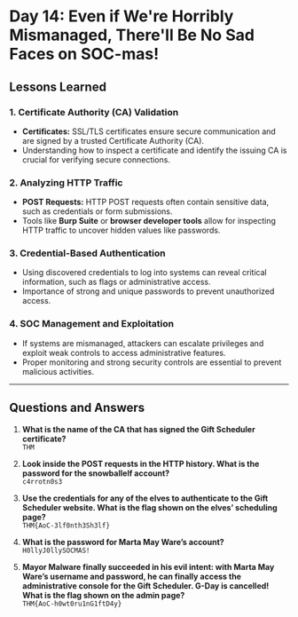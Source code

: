 # **Day 14: Even if We're Horribly Mismanaged, There'll Be No Sad Faces on SOC-mas!**

## **Lessons Learned**

### 1. **Certificate Authority (CA) Validation**
   - **Certificates:** SSL/TLS certificates ensure secure communication and are signed by a trusted Certificate Authority (CA).
   - Understanding how to inspect a certificate and identify the issuing CA is crucial for verifying secure connections.

### 2. **Analyzing HTTP Traffic**
   - **POST Requests:** HTTP POST requests often contain sensitive data, such as credentials or form submissions.
   - Tools like **Burp Suite** or **browser developer tools** allow for inspecting HTTP traffic to uncover hidden values like passwords.

### 3. **Credential-Based Authentication**
   - Using discovered credentials to log into systems can reveal critical information, such as flags or administrative access.
   - Importance of strong and unique passwords to prevent unauthorized access.

### 4. **SOC Management and Exploitation**
   - If systems are mismanaged, attackers can escalate privileges and exploit weak controls to access administrative features.
   - Proper monitoring and strong security controls are essential to prevent malicious activities.

---

## **Questions and Answers**

1. **What is the name of the CA that has signed the Gift Scheduler certificate?**  
   `THM`

2. **Look inside the POST requests in the HTTP history. What is the password for the snowballelf account?**  
   `c4rrotn0s3`

3. **Use the credentials for any of the elves to authenticate to the Gift Scheduler website. What is the flag shown on the elves’ scheduling page?**  
   `THM{AoC-3lf0nth3Sh3lf}`

4. **What is the password for Marta May Ware’s account?**  
   `H0llyJ0llySOCMAS!`

5. **Mayor Malware finally succeeded in his evil intent: with Marta May Ware’s username and password, he can finally access the administrative console for the Gift Scheduler. G-Day is cancelled! What is the flag shown on the admin page?**  
   `THM{AoC-h0wt0ru1nG1ftD4y}`
